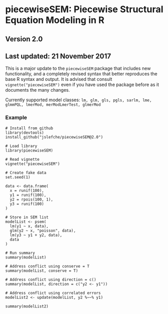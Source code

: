 # piecewiseSEM: Piecewise Structural Equation Modeling in R

## Version 2.0
## Last updated: 21 November 2017

This is a major update to the `piecewiseSEM` package that includes new functionality, and a completely revised syntax that better reproduces the base R syntax and output. It is advised that consult `vignette("piecewiseSEM")` even if you have used the package before as it documents the many changes.

Currently supported model classes: `lm, glm, gls, pgls, sarlm, lme, glmmPQL, lmerMod, merModLmerTest, glmerMod`

### Example
```
# Install from github
library(devtools)
install_github("jslefche/piecewiseSEM@2.0")

# Load library
library(piecewiseSEM)

# Read vignette
vignette("piecewiseSEM")

# Create fake data
set.seed(1) 

data <- data.frame(
  x = runif(100),
  y1 = runif(100),
  y2 = rpois(100, 1),
  y3 = runif(100)
)

# Store in SEM list 
modelList <- psem(
  lm(y1 ~ x, data),
  glm(y2 ~ x, "poisson", data),
  lm(y3 ~ y1 + y2, data),
  data
)

# Run summary
summary(modelList)

# Address conflict using conserve = T
summary(modelList, conserve = T)

# Address conflict using direction = c()
summary(modelList, direction = c("y2 <- y1"))

# Address conflict using correlated errors
modelList2 <- update(modelList, y2 %~~% y1)

summary(modelList2)
```

